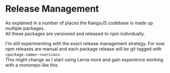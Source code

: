 # Release Management
As explained in a number of places the KangoJS codebase is made up multiple packages.  
All these packages are versioned and released to npm individually.  

I'm still experimenting with the exact release management strategy. For now npm releases are
manual and each package release will be git tagged with `<package-name>-<version>`.  
This might change as I start using Lerna more and gain experience working with a monorepo like this.
